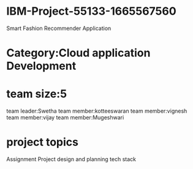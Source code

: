 #  IBM-Project-55133-1665567560
Smart Fashion Recommender Application

#  Category:Cloud application Development
#  team size:5
team leader:Swetha
team member:kotteeswaran
team member:vignesh
team member:vijay
team member:Mugeshwari
#  project topics
Assignment
Project design and planning
tech stack
